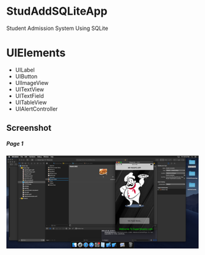# StudAddSQLiteApp
Student Admission System Using SQLite


# UIElements
* UILabel
* UIButton
* UIImageView
* UITextView
* UITextField
* UITableView
* UIAlertController

## Screenshot
##### Page 1
![Page 1](https://github.com/Prithiviraj69/Recipe_App/blob/main/Recipe-App/Screenshot%202021-07-02%20at%2010.10.38%20PM.png)
